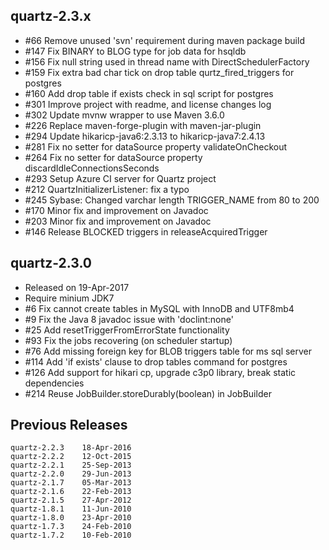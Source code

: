## quartz-2.3.x

* #66 Remove unused 'svn' requirement during maven package build
* #147 Fix BINARY to BLOG type for job data for hsqldb
* #156 Fix null string used in thread name with DirectSchedulerFactory
* #159 Fix extra bad char tick on drop table qurtz_fired_triggers for postgres
* #160 Add drop table if exists check in sql script for postgres
* #301 Improve project with readme, and license changes log
* #302 Update mvnw wrapper to use Maven 3.6.0
* #226 Replace maven-forge-plugin with maven-jar-plugin
* #294 Update hikaricp-java6:2.3.13 to hikaricp-java7:2.4.13
* #281 Fix no setter for dataSource property validateOnCheckout
* #264 Fix no setter for dataSource property discardIdleConnectionsSeconds
* #293 Setup Azure CI server for Quartz project
* #212 QuartzInitializerListener: fix a typo
* #245 Sybase: Changed varchar length TRIGGER_NAME from 80 to 200
* #170 Minor fix and improvement on Javadoc
* #203 Minor fix and improvement on Javadoc
* #146 Release BLOCKED triggers in releaseAcquiredTrigger

## quartz-2.3.0

* Released on 19-Apr-2017
* Require minium JDK7
* #6 Fix cannot create tables in MySQL with InnoDB and UTF8mb4
* #9 Fix the Java 8 javadoc issue with 'doclint:none'
* #25 Add resetTriggerFromErrorState functionality
* #93 Fix the jobs recovering (on scheduler startup)
* #76 Add missing foreign key for BLOB triggers table for ms sql server
* #114 Add 'if exists' clause to drop tables command for postgres
* #126 Add support for hikari cp, upgrade c3p0 library, break static dependencies
* #214 Reuse JobBuilder.storeDurably(boolean) in JobBuilder

## Previous Releases

```
quartz-2.2.3 	18-Apr-2016
quartz-2.2.2 	12-Oct-2015
quartz-2.2.1 	25-Sep-2013
quartz-2.2.0 	29-Jun-2013
quartz-2.1.7 	05-Mar-2013
quartz-2.1.6 	22-Feb-2013
quartz-2.1.5 	27-Apr-2012
quartz-1.8.1 	11-Jun-2010
quartz-1.8.0 	23-Apr-2010
quartz-1.7.3 	24-Feb-2010
quartz-1.7.2 	10-Feb-2010 
```